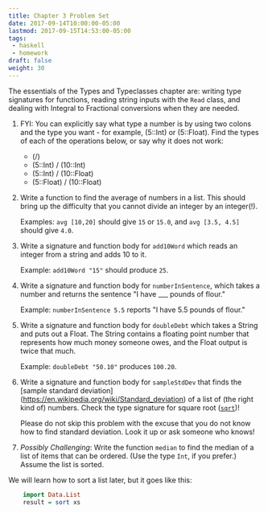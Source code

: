 ```yaml
---
title: Chapter 3 Problem Set
date: 2017-09-14T10:00:00-05:00
lastmod: 2017-09-15T14:53:00-05:00
tags:
 - haskell
 - homework
draft: false
weight: 30
---
```


The essentials of the Types and Typeclasses chapter are: writing type
signatures for functions, reading string inputs with the `Read` class,
and dealing with Integral to Fractional conversions when they are needed.
<!--more-->

1. FYI: You can explicitly say what type a number is by using two
   colons and the type you want - for example, (5::Int) or
   (5::Float). Find the types of each of the operations below, or say
   why it does not work:

    * (/)
    * (5::Int) / (10::Int)
    * (5::Int) / (10::Float)
    * (5::Float) / (10::Float)
    

2. Write a function to find the average of numbers in a list. This
   should bring up the difficulty that you cannot divide an integer by an integer(!).

    Examples: `avg [10,20]` should give `15` or `15.0`, and `avg [3.5, 4.5]` should give `4.0`. 

3. Write a signature and function body for `add10Word` which reads an
   integer from a string and adds 10 to it.

    Example: `add10Word "15"` should produce `25`.

4. Write a signature and function body for `numberInSentence`, which
   takes a number and returns the sentence "I have ___ pounds of flour."

    Example: `numberInSentence 5.5` reports "I have 5.5 pounds of flour."

5. Write a signature and function body for `doubleDebt` which takes a
   String and puts out a Float. The String contains a floating point
   number that represents how much money someone owes, and the Float output
   is twice that much.

    Example: `doubleDebt "50.10"` produces `100.20`.

6. Write a signature and function body for `sampleStdDev` that finds
   the [sample standard deviation]
   (https://en.wikipedia.org/wiki/Standard_deviation) of a list of
   (the right kind of) numbers. Check the type signature for square
   root ([`sqrt`](http://hoogle.haskell.org/?hoogle=sqrt&scope=set%3Ahaskell-platform))! 

    Please do not skip this problem with the excuse that you do not know how to find standard deviation. Look it up or ask someone who knows! 

10. _Possibly Challenging_: Write the function `median` to find the
median of a list of items that can be ordered. (Use the type `Int`, if
you prefer.) Assume the list is sorted.

We will learn how to sort a list later, but it goes like this:

```haskell
    import Data.List
    result = sort xs
```
